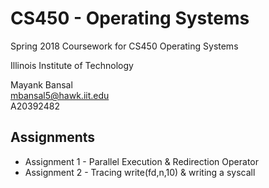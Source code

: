 # CS450 - Operating Systems

Spring 2018 Coursework for CS450 Operating Systems

Illinois Institute of Technology

Mayank Bansal<br>
mbansal5@hawk.iit.edu<br>
A20392482

## Assignments

* Assignment 1 - Parallel Execution & Redirection Operator
* Assignment 2 - Tracing write(fd,n,10) & writing a syscall

